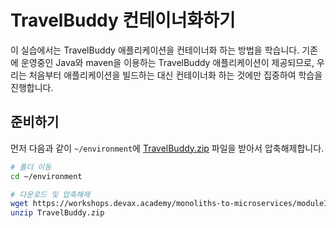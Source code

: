 # TravelBuddy 컨테이너화하기

이 실습에서는 TravelBuddy 애플리케이션을 컨테이너화 하는 방법을 학습니다. 기존에 운영중인 Java와 maven을 이용하는 TravelBuddy 애플리케이션이 제공되므로, 우리는 처음부터 애플리케이션을 빌드하는 대신 컨테이너화 하는 것에만 집중하여 학습을 진행합니다.

## 준비하기

먼저 다음과 같이 `~/environment`에 [TravelBuddy.zip](https://workshops.devax.academy/monoliths-to-microservices/module1/files/TravelBuddy.zip) 파일을 받아서 압축해제합니다.

```bash
# 폴더 이동
cd ~/environment

# 다운로드 및 압축해제
wget https://workshops.devax.academy/monoliths-to-microservices/module1/files/TravelBuddy.zip
unzip TravelBuddy.zip
```
